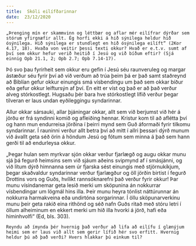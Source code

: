 ```yaml
---
title:  Skóli eilífðarinnar
date:  23/12/2020
---
```


`„Þrenging mín er skammvinn og léttbær og aflar mér eilífrar dýrðar sem stórum yfirgnæfir allt. Ég horfi ekki á hið sýnilega heldur hið ósýnilega. Hið sýnilega er stundlegt en hið ósýnilega eilíft“ (2Kor 4.17, 18). Hvaða von veitir þessi texti okkur? Hvað er e.t.v. sumt af því sem okkur hefur verið heitið í Jesú og við bíðum eftir? (Sjá einnig Opb 21.1, 2; Opb 2.7; Opb 7.14-17).`

Þó svo þau fyrirheit sem okkur eru gefin í Jesú séu raunveruleg og margar ástæður séu fyrir því að við verðum að trúa þeim þá er það samt staðreynd að Biblían gefur okkur einungis smá vísbendingu um það sem okkar bíður eða gefur okkur leiftursýn af því. En eitt er víst og það er að það verður alveg stórkostlegt. Hugsaðu þér bara hve stórkostlegt lífið verður þegar tilveran er laus undan eyðileggingu syndarinnar.

Allur okkar sársauki, allar þjáningar okkar, allt sem við berjumst við hér á jörðu er frá syndinni komið og afleiðing hennar. Kristur kom til að aflétta því og hann mun endurreisa jörðina í þeirri mynd sem Guð áformaði fyrir tilkomu syndarinnar. Í rauninni verður allt betra því að mitt í allri þessari dýrð munum við ávallt geta séð örin á höndum Jesú og fótum sem minna á það sem hann gerði til að endurleysa okkur.

„Þegar hulan sem myrkvar sjón okkar verður fjarlægð og augu okkar munu sjá þá fegurð heimsins sem við sjáum aðeins svipmynd af í smásjánni, og við lítum dýrð himnanna sem úr fjarska sést einungis með stjörnukíkjum, þegar skaðvaldur syndarinnar verður fjarlægður og öll jörðin birtist í fegurð Drottins vors og Guðs, hvílíkt rannsóknarefni það verður fyrir okkur! Þar munu vísindanemar geta lesið merki um sköpunina án nokkurrar vísbendingar um lögmál hins illa. Þeir munu heyra tónlist náttúrunnar án nokkurra harmakveina eða undirtóna sorgarinnar. Í öllu sköpunarverkinu munu þeir geta rakið eina rithönd og séð nafn Guðs ritað með stóru letri í öllum alheiminum en ekkert merki um hið illa hvorki á jörð, hafi eða himinhvolfi“ (Ed, bls. 303).

`Reyndu að ímynda þér hvernig það verður að lifa að eilífu í glænýjum heimi sem er laus við allt sem gerir lífið hér svo erfitt. Hvernig heldur þú að það verði? Hvers hlakkar þú einkum til?`